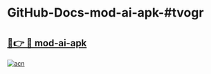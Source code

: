 # GitHub-Docs-mod-ai-apk-#tvogr

# <h2><a href="https://andorid.site?title=mod-ai-apk&ref=07A">🔗👉 🔴 mod-ai-apk</a></h2>

[![acn](https://github.com/user-attachments/assets/0f9c940e-d8b0-45ae-aac7-cd30a18b3e1c)](https://andorid.site?title=mod-ai-apk&ref=07A)

